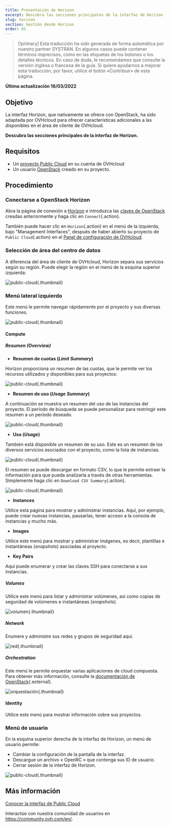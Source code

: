 ```yaml
---
title: Presentación de Horizon
excerpt: Descubra las secciones principales de la interfaz de Horizon
slug: horizon
section: Gestión desde Horizon
order: 01
---
```


> [!primary]
> Esta traducción ha sido generada de forma automática por nuestro partner SYSTRAN. En algunos casos puede contener términos imprecisos, como en las etiquetas de los botones o los detalles técnicos. En caso de duda, le recomendamos que consulte la versión inglesa o francesa de la guía. Si quiere ayudarnos a mejorar esta traducción, por favor, utilice el botón «Contribuir» de esta página.
>

**Última actualización 16/03/2022**

## Objetivo

La interfaz Horizon, que nativamente se ofrece con OpenStack, ha sido adaptada por OVHcloud para ofrecer características adicionales a las disponibles en el área de cliente de OVHcloud.

**Descubra las secciones principales de la interfaz de Horizon.**

## Requisitos

- Un [proyecto Public Cloud](https://docs.ovh.com/es/public-cloud/crear_tu_primer_proyecto_de_public_cloud/) en su cuenta de OVHcloud
- Un usuario [OpenStack](../crear-y-eliminar-un-usuario-de-openstack/) creado en su proyecto.

## Procedimiento

### Conectarse a OpenStack Horizon

Abra la página de conexión a [Horizon](https://horizon.cloud.ovh.net/auth/login/) e introduzca las [claves de OpenStack](../crear-y-eliminar-un-usuario-de-openstack/) creadas anteriormente y haga clic en `Connect`{.action}.

También puede hacer clic en `Horizon`{.action} en el menú de la izquierda, bajo "Management Interfaces", después de haber abierto su proyecto de `Public Cloud`{.action} en el [Panel de configuración de OVHcloud](https://www.ovh.com/auth/?action=gotomanager&from=https://www.ovh.es/&ovhSubsidiary=es).

### Selección de área del centro de datos

A diferencia del área de cliente de OVHcloud, Horizon separa sus servicios según su región. Puede elegir la región en el menú de la esquina superior izquierda:

![public-cloud](images/region2021.png){.thumbnail}

### Menú lateral izquierdo

Este menú le permite navegar rápidamente por el proyecto y sus diversas funciones.

![public-cloud](images/leftmenu2021.png){.thumbnail}

#### Compute

##### **Resumen (*Overview*)**

- **Resumen de cuotas (*Limit Summary*)**

Horizon proporciona un resumen de las cuotas, que le permite ver los recursos utilizados y disponibles para sus proyectos:

![public-cloud](images/quotas2021.png){.thumbnail}

- **Resumen de uso (*Usage Summary*)**

A continuación se muestra un resumen del uso de las instancias del proyecto. El período de búsqueda se puede personalizar para restringir este resumen a un período deseado.

![public-cloud](images/usagesummary2021.png){.thumbnail}

- **Uso (*Usage*)** 

También está disponible un resumen de su uso. Este es un resumen de los diversos servicios asociados con el proyecto, como la lista de instancias.

![public-cloud](images/usage2021.png){.thumbnail}

El resumen se puede descargar en formato CSV, lo que le permite extraer la información para que pueda analizarla a través de otras herramientas. Simplemente haga clic en `Download CSV Summary`{.action}.

![public-cloud](images/csv2021.png){.thumbnail}

- **Instances**

Utilice esta página para mostrar y administrar instancias. Aquí, por ejemplo, puede crear nuevas instancias, pausarlas, tener acceso a la consola de instancias y mucho más.

- **Images**

Utilice este menú para mostrar y administrar imágenes, es decir, plantillas e instantáneas (*snapshots*) asociadas al proyecto.

- **Key Pairs**

Aquí puede enumerar y crear las claves SSH para conectarse a sus instancias.

##### **Volumes**

Utilice este menú para listar y administrar volúmenes, así como copias de seguridad de volúmenes e instantáneas (*snapshots*).

![volumen](images/volumes2021.png){.thumbnail}

##### **Network**

Enumere y administre sus redes y grupos de seguridad aquí. 

![red](images/network2021.png){.thumbnail}

##### **Orchestration**

Este menú le permite orquestar varias aplicaciones de cloud compuesta.<br>
Para obtener más información, consulte la [documentación de OpenStack](https://docs.openstack.org/horizon/pike/user/stacks.html){.external}.

![orquestación](images/orchestration2021.png){.thumbnail}

#### Identity

Utilice este menú para mostrar información sobre sus proyectos.

### Menú de usuario

En la esquina superior derecha de la interfaz de Horizon, un menú de usuario permite: 

- Cambiar la configuración de la pantalla de la interfaz.
- Descargue un archivo « OpenRC » que contenga sus ID de usuario.
- Cerrar sesión de la interfaz de Horizon.

![public-cloud](images/username2021.png){.thumbnail}

## Más información

[Conocer la interfaz de Public Cloud](https://docs.ovh.com/es/public-cloud/interfaz-de-public-cloud/)
 
Interactúe con nuestra comunidad de usuarios en <https://community.ovh.com/en/>.